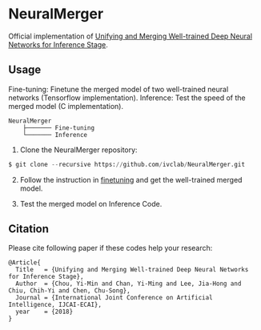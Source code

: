 # NeuralMerger
Official implementation of [Unifying and Merging Well-trained Deep Neural Networks for Inference Stage](https://arxiv.org/abs/1805.04980).

## Usage
Fine-tuning: Finetune the merged model of two well-trained neural networks (Tensorflow implementation).
Inference:   Test the speed of the merged model (C implementation).

    NeuralMerger
        ├─────── Fine-tuning
        └─────── Inference


1. Clone the NeuralMerger repository:

```python
$ git clone --recursive https://github.com/ivclab/NeuralMerger.git
```

2. Follow the instruction in [finetuning](https://github.com/ivclab/NeuralMerger/tree/master/Fine-tuning) and get the well-trained merged model.
  

3. Test the merged model on Inference Code.


## Citation
Please cite following paper if these codes help your research:

    @Article{
      Title   = {Unifying and Merging Well-trained Deep Neural Networks for Inference Stage},
      Author  = {Chou, Yi-Min and Chan, Yi-Ming and Lee, Jia-Hong and Chiu, Chih-Yi and Chen, Chu-Song}, 
      Journal = {International Joint Conference on Artificial Intelligence, IJCAI-ECAI},
      year    = {2018}
    }

